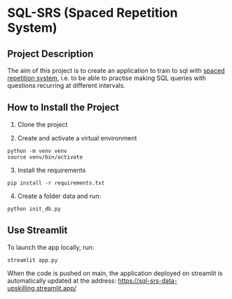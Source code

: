 # SQL-SRS (Spaced Repetition System)

## Project Description

The aim of this project is to create an application to train to sql with [spaced repetition system](https://en.wikipedia.org/wiki/Spaced_repetition), i.e. to be able to practise making
SQL queries with questions recurring at different intervals.

## How to Install the Project

1. Clone the project

2. Create and activate a virtual environment
```
python -m venv venv
source venv/bin/activate
```

3. Install the requirements
```
pip install -r requirements.txt
```

4. Create a folder data and run:
```
python init_db.py
```

## Use Streamlit

To launch the app locally, run:
```
streamlit app.py
```

When the code is pushed on main, the application deployed on streamlit is automatically updated at the address: https://sql-srs-data-upskilling.streamlit.app/
